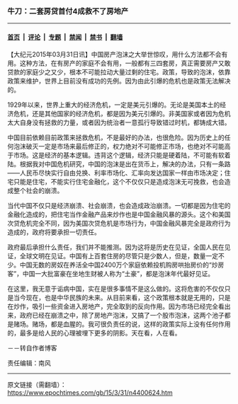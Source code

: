 ### 牛刀：二套房贷首付4成救不了房地产

---

#### [首页](../../../..?n4400624) &nbsp;|&nbsp; [评论](../../../../../epoch-comment?n4400624) &nbsp;|&nbsp; [专题](../../../../../epoch-special?n4400624) &nbsp;|&nbsp; [禁闻](../../../../../epoch-news?n4400624) &nbsp;|&nbsp; [禁书](../../../../../books?n4400624) &nbsp;|&nbsp; [翻墙](https://github.com/gfw-breaker/nogfw/blob/master/README.md?n4400624)


<div class="post_content" id="artbody" itemprop="articleBody">
 <!-- article content begin -->
 <p>
  【大纪元2015年03月31日讯】中国房产泡沫之大举世惊叹，用什么方法都不会有用。这种方法，在有房产的家庭不会有用，一般都有三四套房，真正需要房产又敢贷款的家庭少之又少，根本不可能拉动大量过剩的住宅。政策，导致的泡沫，依靠政策来维护，世界上目前没有成功的先例。因为由此引爆的危机也是政策无法解决的。
 </p>
 <p>
  1929年以来，世界上重大的经济危机，一定是美元引爆的。无论是美国本土的经济危机，还是其他国家的经济危机，都是因为美元引爆的。非美国家或者因为危机太大自身没有拯救的力量，或者因为统治者一意孤行导致错过时机，都铸成大错。
 </p>
 <p>
  中国目前依赖目前政策来拯救危机，不是最好的办法，也很危险。因为历史上的任何泡沫破灭一定是市场来最后修正的，权力绝对不可能修正市场，也绝对不可能高于市场。这是经济的基本逻辑。违背这个逻辑，经济只能是硬着陆，不可能有软着陆。根据我对中国危机研究，中国的泡沫是出在货币上，解决的办法，只有一条路——人民币尽快实行自由兑换、利率市场化、汇率向发达国家一样由市场决定；住宅只能是住宅，不能实行住宅金融化，这个不仅仅只是造成泡沫无可挽救，也会造成整个社会的崩溃。
 </p>
 <p>
  当代中国不仅只是经济崩溃、社会崩溃，也会造成政治崩溃。一切都是因为住宅的金融化造成的，把住宅当作金融产品来炒作也是中国金融风暴的源头。这个和美国次贷危机完全不同，因为美国次贷危机是市场行为，中国金融风暴完全是政府行为造成的，政府将要承担一切责任。
 </p>
 <p>
  政府最后承担什么责任，我们并不能推测。因为这将是历史在见证，全国人民在见证，全球文明在见证。中国有上百套住房的尽管只是少数人，但是，数量一定不少。中国无数的房奴在养活全中国2400万个家庭依赖投机购房哄抬房价的“炒房客”，中国一大批富豪在坐地生财被人称为“土豪”，都是泡沫年代最好见证。
 </p>
 <p>
  在这里，我无意于诟病中国，实在是很多事情不是这么做的。这将危害的不仅仅只是当今现在，也是中华民族的未来。从目前来看，这个政策根本就是无用的，只是在炒作，吸引一些资金进入房地产，完全取到的反向作用。因为市场已经完全看出来，政府已经在崩溃之中，除了房地产泡沫，又搞了一个股市泡沫，这两个池子都是赌场。赌场，都是血腥的。我可很负责任的说，这样的政策实际上没有任何作用的，最多是给人民的心理被埋下更多的阴影。天在看，人在看。
 </p>
 <p>
  －－转自作者博客
 </p>
 <p>
  责任编辑：南风
 </p>
 <!-- article content end -->
 <div id="below_article_ad">
 </div>
</div>


---

原文链接（需翻墙）：https://www.epochtimes.com/gb/15/3/31/n4400624.htm